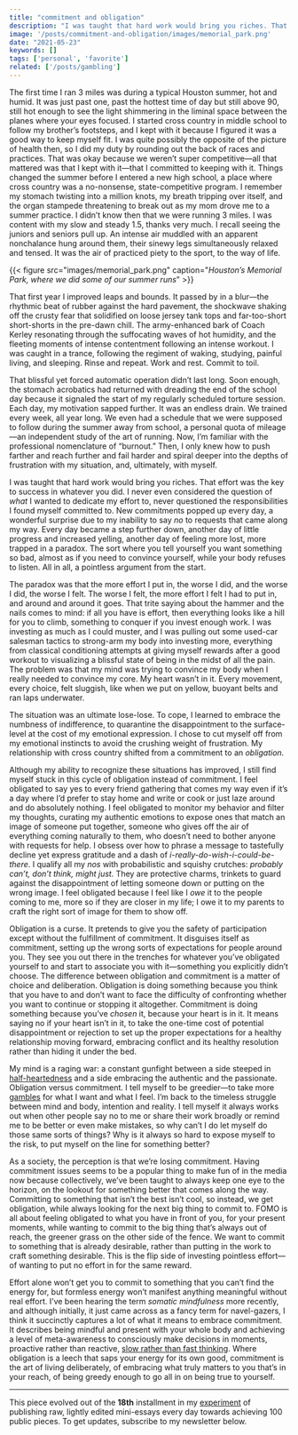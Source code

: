```yaml
---
title: "commitment and obligation"
description: "I was taught that hard work would bring you riches. That effort was the key to success in whatever you did..."
image: '/posts/commitment-and-obligation/images/memorial_park.png'
date: "2021-05-23"
keywords: []
tags: ['personal', 'favorite']
related: ['/posts/gambling']
---
```

The first time I ran 3 miles was during a typical Houston summer, hot and humid. It was just past one, past the hottest time of day but still above 90, still hot enough to see the light shimmering in the liminal space between the planes where your eyes focused. I started cross country in middle school to follow my brother’s footsteps, and I kept with it because I figured it was a good way to keep myself fit. I was quite possibly the opposite of the picture of health then, so I did my duty by rounding out the back of races and practices. That was okay because we weren’t super competitive—all that mattered was that I kept with it—that I committed to keeping with it. Things changed the summer before I entered a new high school, a place where cross country was a no-nonsense, state-competitive program. I remember my stomach twisting into a million knots, my breath tripping over itself, and the organ stampede threatening to break out as my mom drove me to a summer practice. I didn’t know then that we were running 3 miles. I was content with my slow and steady 1.5, thanks very much. I recall seeing the juniors and seniors pull up. An intense air muddled with an apparent nonchalance hung around them, their sinewy legs simultaneously relaxed and tensed. It was the air of practiced piety to the sport, to the way of life.

{{< figure src="images/memorial_park.png" caption="*Houston’s Memorial Park, where we did some of our summer runs*"  >}}

That first year I improved leaps and bounds. It passed by in a blur—the rhythmic beat of rubber against the hard pavement, the shockwave shaking off the crusty fear that solidified on loose jersey tank tops and far-too-short short-shorts in the pre-dawn chill. The army-enhanced bark of Coach Kerley resonating through the suffocating waves of hot humidity, and the fleeting moments of intense contentment following an intense workout. I was caught in a trance, following the regiment of waking, studying, painful living, and sleeping. Rinse and repeat. Work and rest. Commit to toil.

That blissful yet forced automatic operation didn’t last long. Soon enough, the stomach acrobatics had returned with dreading the end of the school day because it signaled the start of my regularly scheduled torture session. Each day, my motivation sapped further. It was an endless drain. We trained every week, all year long. We even had a schedule that we were supposed to follow during the summer away from school, a personal quota of mileage—an independent study of the art of running. Now, I’m familiar with the professional nomenclature of “burnout.” Then, I only knew how to push farther and reach further and fail harder and spiral deeper into the depths of frustration with my situation, and, ultimately, with myself.

I was taught that hard work would bring you riches. That effort was the key to success in whatever you did. I never even considered the question of *what* I wanted to dedicate my effort to, never questioned the responsibilities I found myself committed to. New commitments popped up every day, a wonderful surprise due to my inability to say *no* to requests that came along my way. Every day became a step further down, another day of little progress and increased yelling, another day of feeling more lost, more trapped in a paradox. The sort where you tell yourself you want something so bad, almost as if you need to convince yourself, while your body refuses to listen. All in all, a pointless argument from the start.

The paradox was that the more effort I put in, the worse I did, and the worse I did, the worse I felt. The worse I felt, the more effort I felt I had to put in, and around and around it goes. That trite saying about the hammer and the nails comes to mind: if all you have is effort, then everything looks like a hill for you to climb, something to conquer if you invest enough work. I was investing as much as I could muster, and I was pulling out some used-car salesman tactics to strong-arm my body into investing more, everything from classical conditioning attempts at giving myself rewards after a good workout to visualizing a blissful state of being in the midst of all the pain. The problem was that my mind was trying to convince my body when I really needed to convince my core. My heart wasn’t in it. Every movement, every choice, felt sluggish, like when we put on yellow, buoyant belts and ran laps underwater.

The situation was an ultimate lose-lose. To cope, I learned to embrace the numbness of indifference, to quarantine the disappointment to the surface-level at the cost of my emotional expression. I chose to cut myself off from my emotional instincts to avoid the crushing weight of frustration. My relationship with cross country shifted from a commitment to an *obligation*.

Although my ability to recognize these situations has improved, I still find myself stuck in this cycle of obligation instead of commitment. I feel obligated to say yes to every friend gathering that comes my way even if it’s a day where I’d prefer to stay home and write or cook or just laze around and do absolutely nothing. I feel obligated to monitor my behavior and filter my thoughts, curating my authentic emotions to expose ones that match an image of someone put together, someone who gives off the air of everything coming naturally to them, who doesn’t need to bother anyone with requests for help. I obsess over how to phrase a message to tastefully decline yet express gratitude and a dash of *i-really-do-wish-i-could-be-there*. I qualify all my *nos* with probabilistic and squishy crutches: *probably can’t, don’t think, might just.* They are protective charms, trinkets to guard against the disappointment of letting someone down or putting on the wrong image. I feel obligated because I feel like I *owe* it to the people coming to me, more so if they are closer in my life; I owe it to my parents to craft the right sort of image for them to show off.

Obligation is a curse. It pretends to give you the safety of participation except without the fulfillment of commitment. It disguises itself as commitment, setting up the wrong sorts of expectations for people around you. They see you out there in the trenches for whatever you’ve obligated yourself to and start to associate you with it—something you explicitly didn’t choose. The difference between obligation and commitment is a matter of choice and deliberation. Obligation is doing something because you think that you have to and don’t want to face the difficulty of confronting whether you want to continue or stopping it altogether. Commitment is doing something because you’ve *chosen* it, because your heart is in it. It means saying no if your heart isn’t in it, to take the one-time cost of potential disappointment or rejection to set up the proper expectations for a healthy relationship moving forward, embracing conflict and its healthy resolution rather than hiding it under the bed.

My mind is a raging war: a constant gunfight between a side steeped in [half-heartedness](https://ava.substack.com/p/how-to-avoid-half-heartedness) and a side embracing the authentic and the passionate. Obligation versus commitment. I tell myself to be greedier—to take more [gambles](http://spencerchang.me/posts/gambling) for what I want and what I feel. I’m back to the timeless struggle between mind and body, intention and reality. I tell myself it always works out when other people say no to me or share their work broadly or remind me to be better or even make mistakes, so why can’t I do let myself do those same sorts of things? Why is it always so hard to expose myself to the risk, to put myself on the line for something better?

As a society, the perception is that we’re losing commitment. Having commitment issues seems to be a popular thing to make fun of in the media now because collectively, we’ve been taught to always keep one eye to the horizon, on the lookout for something better that comes along the way. Committing to something that isn’t the best isn’t cool, so instead, we get obligation, while always looking for the next big thing to commit to. FOMO is all about feeling obligated to what you have in front of you, for your present moments, while wanting to commit to the big thing that’s always out of reach, the greener grass on the other side of the fence. We want to commit to something that is already desirable, rather than putting in the work to craft something desirable. This is the flip side of investing pointless effort—of wanting to put no effort in for the same reward.

Effort alone won’t get you to commit to something that you can’t find the energy for, but formless energy won’t manifest anything meaningful without real effort. I’ve been hearing the term *somatic mindfulness* more recently, and although initially, it just came across as a fancy term for navel-gazers, I think it succinctly captures a lot of what it means to embrace commitment. It describes being mindful and present with your whole body and achieving a level of meta-awareness to consciously make decisions in moments, proactive rather than reactive, [slow rather than fast thinking](https://en.wikipedia.org/wiki/Thinking,_Fast_and_Slow). Where obligation is a leech that saps your energy for its own good, commitment is the art of living deliberately, of embracing what truly matters to you that’s in your reach, of being greedy enough to go all in on being true to yourself.

---
This piece evolved out of the **18th** installment in my [experiment](/experiments/100posts/) of publishing raw, lightly edited mini-essays every day towards achieving 100 public pieces. To get updates, subscribe to my newsletter below.

